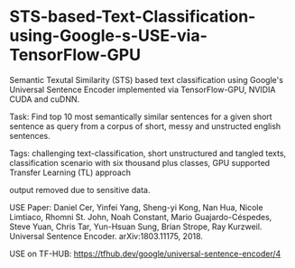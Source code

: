 # STS-based-Text-Classification-using-Google-s-USE-via-TensorFlow-GPU

Semantic Texutal Similarity (STS) based text classification using Google's Universal Sentence Encoder implemented via TensorFlow-GPU, NVIDIA CUDA and cuDNN.

Task: Find top 10 most semantically similar sentences for a given short sentence as query from a corpus of short, messy and unstructed english sentences.

Tags: challenging text-classification, short unstructured and tangled texts, classification scenario with six thousand plus classes, GPU supported Transfer Learning (TL) approach

output removed due to sensitive data.

USE Paper: Daniel Cer, Yinfei Yang, Sheng-yi Kong, Nan Hua, Nicole Limtiaco, Rhomni St. John, Noah Constant, Mario Guajardo-Céspedes, Steve Yuan, Chris Tar, Yun-Hsuan Sung, Brian Strope, Ray Kurzweil. Universal Sentence Encoder. arXiv:1803.11175, 2018.

USE on TF-HUB: https://tfhub.dev/google/universal-sentence-encoder/4
